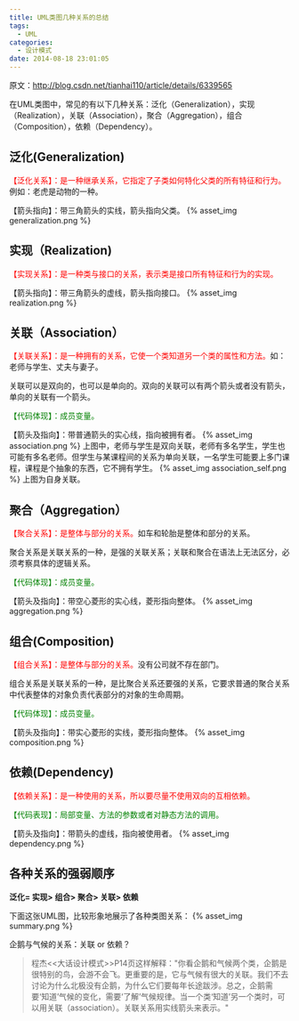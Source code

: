```yaml
---
title: UML类图几种关系的总结
tags:
  - UML
categories:
  - 设计模式
date: 2014-08-18 23:01:05
---
```


原文：<http://blog.csdn.net/tianhai110/article/details/6339565>

在UML类图中，常见的有以下几种关系：泛化（Generalization），实现（Realization），关联（Association），聚合（Aggregation），组合（Composition），依赖（Dependency）。
<!--more-->

## 泛化(Generalization)

<span style="color:red;">【泛化关系】：是一种继承关系，它指定了子类如何特化父类的所有特征和行为。</span>例如：老虎是动物的一种。

【箭头指向】：带三角箭头的实线，箭头指向父类。
{% asset_img generalization.png %}

## 实现（Realization)

<span style="color:red;">【实现关系】：是一种类与接口的关系，表示类是接口所有特征和行为的实现。</span>

【箭头指向】：带三角箭头的虚线，箭头指向接口。
{% asset_img realization.png %}

## 关联（Association）

<span style="color:red;">【关联关系】：是一种拥有的关系，它使一个类知道另一个类的属性和方法。</span>如：老师与学生、丈夫与妻子。

关联可以是双向的，也可以是单向的。双向的关联可以有两个箭头或者没有箭头，单向的关联有一个箭头。

<span style="color:green;">【代码体现】：成员变量。</span>

【箭头及指向】：带普通箭头的实心线，指向被拥有者。
{% asset_img association.png %}
上图中，老师与学生是双向关联，老师有多名学生，学生也可能有多名老师。但学生与某课程间的关系为单向关联，一名学生可能要上多门课程，课程是个抽象的东西，它不拥有学生。
{% asset_img association_self.png %}
上图为自身关联。

## 聚合（Aggregation）

<span style="color:red;">【聚合关系】：是整体与部分的关系。</span>如车和轮胎是整体和部分的关系。

聚合关系是关联关系的一种，是强的关联关系；关联和聚合在语法上无法区分，必须考察具体的逻辑关系。

<span style="color:green;">【代码体现】：成员变量。</span>

【箭头及指向】：带空心菱形的实心线，菱形指向整体。
{% asset_img aggregation.png %}

## 组合(Composition)

<span style="color:red;">【组合关系】：是整体与部分的关系。</span>没有公司就不存在部门。</span>

组合关系是关联关系的一种，是比聚合关系还要强的关系，它要求普通的聚合关系中代表整体的对象负责代表部分的对象的生命周期。

<span style="color:green;">【代码体现】：成员变量。</span>

【箭头及指向】：带实心菱形的实线，菱形指向整体。
{% asset_img composition.png %}

## 依赖(Dependency)

<span style="color:red;">【依赖关系】：是一种使用的关系，所以要尽量不使用双向的互相依赖。</span>

<span style="color:green;">【代码表现】：局部变量、方法的参数或者对静态方法的调用。</span>

【箭头及指向】：带箭头的虚线，指向被使用者。
{% asset_img dependency.png %}

## 各种关系的强弱顺序

**泛化= 实现> 组合> 聚合> 关联> 依赖**

下面这张UML图，比较形象地展示了各种类图关系：
{% asset_img summary.png %}

企鹅与气候的关系：关联 or 依赖？
> 程杰<<大话设计模式>>P14页这样解释："你看企鹅和气候两个类，企鹅是很特别的鸟，会游不会飞。更重要的是，它与气候有很大的关联。我们不去讨论为什么北极没有企鹅，为什么它们要每年长途跋涉。总之，企鹅需要‘知道’气候的变化，需要‘了解’气候规律。当一个类‘知道’另一个类时，可以用关联（association）。关联关系用实线箭头来表示。"
